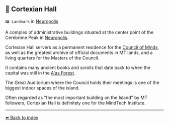 ## 📖 Cortexian Hall

`🖼️ Landmark` in [Neuropolis](../refs/neuropolis.md)

A complex of administrative buildings situated at the center point of the Cerebrime Peak in [Neuropolis](../refs/neuropolis.md).

Cortexian Hall servers as a permanent residence for the [Council of Minds](../refs/council_of_minds.md), as well as the greatest archive of official documents in MT lands, and a living quarters for the Masters of the Council.

It contains many ancient books and scrolls that date back to when the capital was still in the [A'as Forest](../refs/aas_forest.md).

The Great Auditorium where the Council holds their meetings is one of the biggest indoor spaces of the island.

Often regarded as "the most important building on the Island" by MT followers, Cortexian Hall is definitely one for the MindTech Institute.


----------
[⬅️ Back to index](/#a610_s)